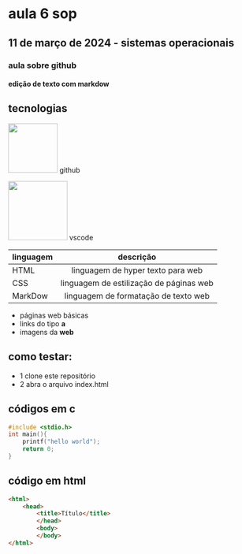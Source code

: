 # aula 6 sop
## 11 de março de 2024 - sistemas operacionais
### aula sobre github
#### edição de texto com markdow

## tecnologias
<img style="width: 100px" src= https://git-scm.com/images/logos/downloads/Git-Icon-Black.png> github

<img style="width: 120px" src= https://logowik.com/content/uploads/images/visual-studio-code7642.jpg> vscode

|linguagem|descrição|
|-|:-:|
|HTML|linguagem de hyper texto para web|
|CSS| linguagem de estilização de páginas web|
|MarkDow| linguagem de formatação de texto web|

- páginas web básicas
- links do tipo **a**
- imagens da **web**

## como testar:
- 1 clone este repositório
- 2 abra o arquivo index.html

## códigos em c
```c
#include <stdio.h>
int main(){
    printf("hello world");
    return 0;
}
```

## código em html
```html
<html>
    <head>
        <title>Título</title>
        </head>
        <body>
        </body>
</html>
```